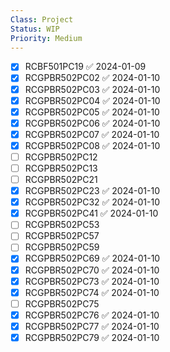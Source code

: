 ```yaml
---
Class: Project
Status: WIP
Priority: Medium
---
```


- [x] RCBF501PC19 ✅ 2024-01-09
- [x] RCGPBR502PC02 ✅ 2024-01-10
- [x] RCGPBR502PC03 ✅ 2024-01-10
- [x] RCGPBR502PC04 ✅ 2024-01-10
- [x] RCGPBR502PC05 ✅ 2024-01-10
- [x] RCGPBR502PC06 ✅ 2024-01-10
- [x] RCGPBR502PC07 ✅ 2024-01-10
- [x] RCGPBR502PC08 ✅ 2024-01-10
- [ ] RCGPBR502PC12
- [ ] RCGPBR502PC13
- [ ] RCGPBR502PC21
- [x] RCGPBR502PC23 ✅ 2024-01-10
- [x] RCGPBR502PC32 ✅ 2024-01-10
- [x] RCGPBR502PC41 ✅ 2024-01-10
- [ ] RCGPBR502PC53
- [ ] RCGPBR502PC57
- [ ] RCGPBR502PC59
- [x] RCGPBR502PC69 ✅ 2024-01-10
- [x] RCGPBR502PC70 ✅ 2024-01-10
- [x] RCGPBR502PC73 ✅ 2024-01-10
- [x] RCGPBR502PC74 ✅ 2024-01-10
- [ ] RCGPBR502PC75
- [x] RCGPBR502PC76 ✅ 2024-01-10
- [x] RCGPBR502PC77 ✅ 2024-01-10
- [x] RCGPBR502PC79 ✅ 2024-01-10